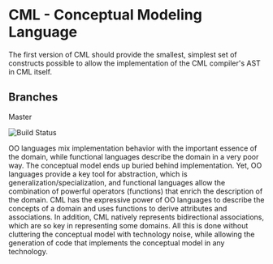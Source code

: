 # CML - Conceptual Modeling Language

The first version of CML should provide the smallest, simplest set of constructs possible to allow the implementation of the CML compiler's AST in CML itself.

## Branches

Master

![Build Status](https://travis-ci.org/quenio/cml.svg?branch=master)

OO languages mix implementation behavior with the important essence of the domain,
while functional languages describe the domain in a very poor way.
The conceptual model ends up buried behind implementation.
Yet, OO languages provide a key tool for abstraction, which is generalization/specialization,
and functional languages allow the combination of powerful operators (functions) that
enrich the description of the domain.
CML has the expressive power of OO languages to describe the concepts of a domain
and uses functions to derive attributes and associations.
In addition, CML natively represents bidirectional associations,
which are so key in representing some domains.
All this is done without cluttering the conceptual model
with technology noise, while allowing the generation of code
that implements the conceptual model in any technology.
